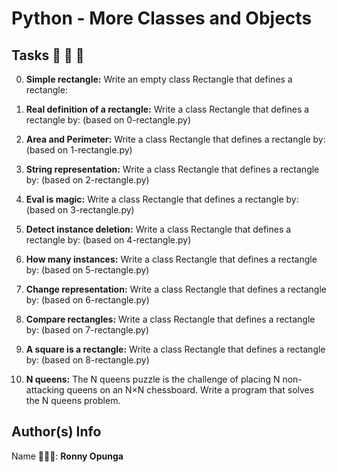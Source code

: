 # Python - More Classes and Objects

## Tasks 🚨 🚨 🚨

0.  __Simple rectangle:__ Write an empty class Rectangle that defines a rectangle:

1. __Real definition of a rectangle:__ Write a class Rectangle that defines a rectangle by: (based on 0-rectangle.py)

2. __Area and Perimeter:__ Write a class Rectangle that defines a rectangle by: (based on 1-rectangle.py)

3. __String representation:__ Write a class Rectangle that defines a rectangle by: (based on 2-rectangle.py)

4. __Eval is magic:__ Write a class Rectangle that defines a rectangle by: (based on 3-rectangle.py)

5. __Detect instance deletion:__ Write a class Rectangle that defines a rectangle by: (based on 4-rectangle.py)

6. __How many instances:__ Write a class Rectangle that defines a rectangle by: (based on 5-rectangle.py)

7. __Change representation:__ Write a class Rectangle that defines a rectangle by: (based on 6-rectangle.py)

8. __Compare rectangles:__ Write a class Rectangle that defines a rectangle by: (based on 7-rectangle.py)

9. __A square is a rectangle:__ Write a class Rectangle that defines a rectangle by: (based on 8-rectangle.py)

10. __N queens:__ The N queens puzzle is the challenge of placing N non-attacking queens on an N×N chessboard. Write a program that solves the N queens problem.

## Author(s) Info

Name 👨🏽‍💻: __Ronny Opunga__
